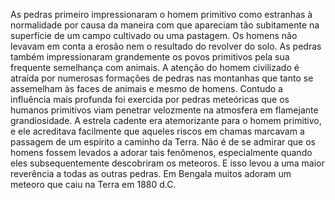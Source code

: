 ﻿As pedras primeiro impressionaram o homem primitivo como estranhas à normalidade por causa da maneira com que apareciam tão subitamente na superfície de um campo cultivado ou uma pastagem. Os homens não levavam em conta a erosão nem o resultado do revolver do solo. As pedras também impressionaram grandemente os povos primitivos pela sua frequente semelhança com animais. A atenção do homem civilizado é atraída por numerosas formações de pedras nas montanhas que tanto se assemelham às faces de animais e mesmo de homens. Contudo a influência mais profunda foi exercida por pedras meteóricas que os humanos primitivos viam penetrar velozmente na atmosfera em flamejante grandiosidade. A estrela cadente era atemorizante para o homem primitivo, e ele acreditava facilmente que aqueles riscos em chamas marcavam a passagem de um espírito a caminho da Terra. Não é de se admirar que os homens fossem levados a adorar tais fenômenos, especialmente quando eles subsequentemente descobriram os meteoros. E isso levou a uma maior reverência a todas as outras pedras. Em Bengala muitos adoram um meteoro que caiu na Terra em 1880 d.C.